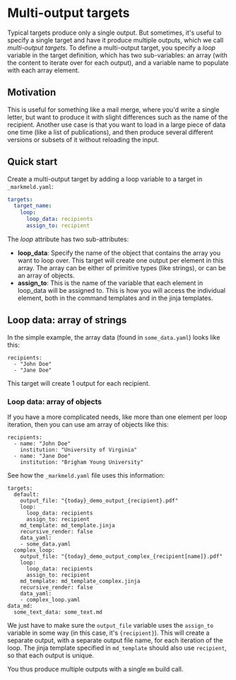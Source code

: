 # Multi-output targets

Typical targets produce only a single output. But sometimes, it's useful to specify a single target and have it produce multiple outputs, which we call *multi-output targets*. To define a multi-output target, you  specify a *loop* variable in the target definition, which has two sub-variables: an array (with the content to iterate over for each output), and a variable name to populate with each array element. 

## Motivation

This is useful for something like a mail merge, where you'd write a single letter, but want to produce it with slight differences such as the name of the recipient. Another use case is that you want to load in a large piece of data one time (like a list of publications), and then produce several different versions or subsets of it without reloading the input.


## Quick start

Create a multi-output target by adding a loop variable to a target in `_markmeld.yaml`:

```yaml
targets:
  target_name:
    loop:
      loop_data: recipients
      assign_to: recipient
```

The *loop* attribute has two sub-attributes:

- **loop_data**: Specify the name of the object that contains the array you want to loop over. This target will create one output per element in this array. The array can be either of primitive types (like strings), or can be an array of objects.
- **assign_to**: This is the name of the variable that each element in loop_data will be assigned to. This is how you will access the individual element, both in the command templates and in the jinja templates.

## Loop data: array of strings

In the simple example, the array data (found in `some_data.yaml`) looks like this:

```
recipients:
  - "John Doe"
  - "Jane Doe"
```

This target will create 1 output for each recipient.

### Loop data: array of objects

If you have a more complicated needs, like more than one element per loop iteration, then you can use am array of objects like this:

```
recipients:
  - name: "John Doe"
    institution: "University of Virginia"
  - name: "Jane Doe"
    institution: "Brigham Young University"
```

See how the `_markmeld.yaml` file uses this information:

```
targets:
  default:
    output_file: "{today}_demo_output_{recipient}.pdf"
    loop:
      loop_data: recipients
      assign_to: recipient
    md_template: md_template.jinja
    recursive_render: false
    data_yaml:
    - some_data.yaml
  complex_loop:
    output_file: "{today}_demo_output_complex_{recipient[name]}.pdf"
    loop:
      loop_data: recipients
      assign_to: recipient
    md_template: md_template_complex.jinja
    recursive_render: false
    data_yaml:
    - complex_loop.yaml
data_md:
  some_text_data: some_text.md
```

We just have to make sure the `output_file` variable uses the `assign_to` variable in some way (in this case, it's `{recipient}`). This will create a separate output, with a separate output file name, for each iteration of the loop. The jinja template specified in `md_template` should also use `recipient`, so that each output is unique.

You thus produce multiple outputs with a single `mm` build call.